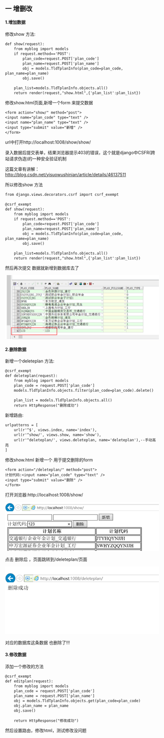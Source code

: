 ## 一 增删改

#### 1.增加数据

修改show 方法:

```
def show(request):
    from myblog import models
    if request.method=='POST':
        plan_code=request.POST['plan_code']
        plan_name=request.POST['plan_name']
        obj = models.TldTplanInfo(plan_code=plan_code, plan_name=plan_name)
        obj.save()

    plan_list=models.TldTplanInfo.objects.all()
    return render(request,"show.html",{'plan_list':plan_list})
```



修改show.html页面,新增一个form 来提交数据

```
<form action="show/" method="post">
<input name="plan_code" type="text" />
<input name="plan_name" type="text" />
<input type="submit" value="新增" />
</form>
```

url中打开http://localhost:1008/show/show/

录入数据后提交表单，结果浏览器提示403的错误，这个就是django中CSFR(跨站请求伪造)的一种安全验证机制

这篇文章有讲解：http://blog.csdn.net/yisuowushinian/article/details/46137511



所以修改show 方法

```
from django.views.decorators.csrf import csrf_exempt

@csrf_exempt
def show(request):
    from myblog import models
    if request.method=='POST':
        plan_code=request.POST['plan_code']
        plan_name=request.POST['plan_name']
        obj = models.TldTplanInfo(plan_code=plan_code, plan_name=plan_name)
        obj.save()

    plan_list=models.TldTplanInfo.objects.all()
    return render(request,"show.html",{'plan_list':plan_list})
```

然后再次提交 数据就新增到数据库去了

![](img/8.png)





#### 2.删除数据

新增一个deleteplan 方法:

```
@csrf_exempt
def deleteplan(request):
    from myblog import models
    plan_code = request.POST['plan_code']
    models.TldTplanInfo.objects.filter(plan_code=plan_code).delete()

    plan_list = models.TldTplanInfo.objects.all()
    return HttpResponse("删除成功")
```



新增路由:

```
urlpatterns = [
    url(r'^$', views.index, name='index'),
    url(r'^show/', views.show, name='show'),
    url(r'^deleteplan/', views.deleteplan, name='deleteplan'),--手动高亮
]
```



修改show.html  新增一个 用于提交删除的form

```
<form action="/deleteplan/" method="post">
计划代码:<input name="plan_code" type="text" />
<input type="submit" value="删除" />
</form>
```

 打开浏览器:http://localhost:1008/show/

![](img/9.png)



点击 删除后 ，页面跳转到/deleteplan/页面

![](img/10.png)

对应的数据库这条数据 也删除了!!!





#### 3.修改数据



添加一个修改的方法

```
@csrf_exempt
def editplan(request):
    from myblog import models
    plan_code = request.POST['plan_code']
    plan_name = request.POST['plan_name']
    obj = models.TldTplanInfo.objects.get(plan_code=plan_code)
    obj.plan_name = plan_name
    obj.save()

    return HttpResponse("修改成功")
```

然后设置路由，修改html，测试修改没问题